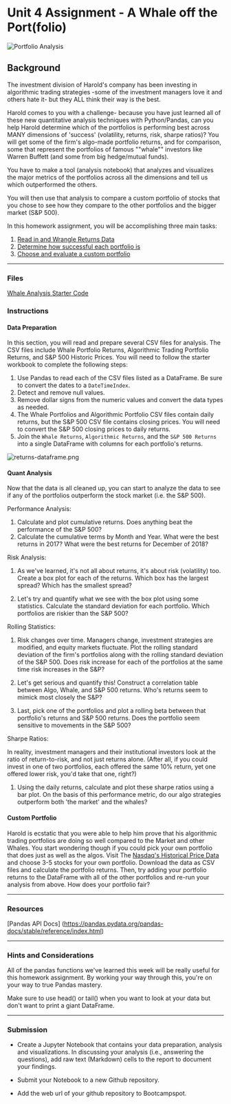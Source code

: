 # Unit 4 Assignment - A Whale off the Port(folio)

![Portfolio Analysis](Images/portfolio-analysis.png)

## Background

The investment division of Harold's company has been investing in algorithmic trading strategies -some of the investment managers love it and others hate it- but they ALL think their way is the best.

Harold comes to you with a challenge- because you have just learned all of these new quantitative analysis techniques with Python/Pandas, can you help Harold determine which of the portfolios is performing best across MANY dimensions of 'success' (volatility, returns, risk, sharpe ratios)? You will get some of the firm's algo-made portfolio returns, and for comparison, some that represent the portfolios of famous ""whale"" investors like Warren Buffett (and some from big hedge/mutual funds).

You have to make a tool (analysis notebook) that analyzes and visualizes the major metrics of the portfolios across all the dimensions and tell us which outperformed the others.

You will then use that analysis to compare a custom portfolio of stocks that you chose to see how they compare to the other portfolios and the bigger market (S&P 500).

In this homework assignment, you will be accomplishing three main tasks:

1. [Read in and Wrangle Returns Data](#Data-Preparation)
2. [Determine how successful each portfolio is](#Quant-Analysis)
3. [Choose and evaluate a custom portfolio](#Custom-Portfolio)

- - -

### Files

[Whale Analysis Starter Code](Starter_Code/whale_analyis.ipynb)

### Instructions

#### Data Preparation

In this section, you will read and prepare several CSV files for analysis. The CSV files include Whale Portfolio Returns, Algorithmic Trading Portfolio Returns, and S&P 500 Historic Prices. You will need to follow the starter workbook to complete the following steps:

1. Use Pandas to read each of the CSV files listed as a DataFrame. Be sure to convert the dates to a `DateTimeIndex`.
2. Detect and remove null values.
3. Remove dollar signs from the numeric values and convert the data types as needed.
4. The Whale Portfolios and Algorithmic Portfolio CSV files contain daily returns, but the S&P 500 CSV file contains closing prices. You will need to convert the S&P 500 closing prices to daily returns.
5. Join the `Whale Returns`, `Algorithmic Returns`, and the `S&P 500 Returns` into a single DataFrame with columns for each portfolio's returns.

  ![returns-dataframe.png](Images/returns-dataframe.png)

#### Quant Analysis

Now that the data is all cleaned up, you can start to analyze the data to see if any of the portfolios outperform the stock market (i.e. the S&P 500).

Performance Analysis:

1. Calculate and plot cumulative returns. Does anything beat the performance of the S&P 500?
2. Calculate the cumulative terms by Month and Year. What were the best returns in 2017? What were the best returns for December of 2018?

Risk Analysis:

1. As we've learned, it's not all about returns, it's about risk (volatility) too. Create a box plot for each of the returns. Which box has the largest spread? Which has the smallest spread?

2. Let's try and quantify what we see with the box plot using some statistics. Calculate the standard deviation for each portfolio. Which portfolios are riskier than the S&P 500?

Rolling Statistics:

1. Risk changes over time. Managers change, investment strategies are modified, and equity markets fluctuate. Plot the rolling standard deviation of the firm's portfolios along with the rolling standard deviation of the S&P 500. Does risk increase for each of the portfolios at the same time risk increases in the S&P?

2. Let's get serious and quantify this! Construct a correlation table between Algo, Whale, and S&P 500 returns. Who's returns seem to mimick most closely the S&P?

3. Last, pick one of the portfolios and plot a rolling beta between that portfolio's returns and S&P 500 returns. Does the portfolio seem sensitive to movements in the S&P 500?

Sharpe Ratios:

In reality, investment managers and their institutional investors look at the ratio of return-to-risk, and not just returns alone. (After all, if you could invest in one of two portfolios, each offered the same 10% return, yet one offered lower risk, you'd take that one, right?)

1. Using the daily returns, calculate and plot these sharpe ratios using a bar plot. On the basis of this performance metric, do our algo strategies outperform both 'the market' and the whales?

#### Custom Portfolio

Harold is ecstatic that you were able to help him prove that his algorithmic trading portfolios are doing so well compared to the Market and other Whales. You start wondering though if you could pick your own portfolio that does just as well as the algos. Visit The [Nasdaq's Historical Price Data](https://www.nasdaq.com/aspx/historical_nocp.aspx?symbol=COST&selected=COST) and choose 3-5 stocks for your own portfolio. Download the data as CSV files and calculate the portfolio returns. Then, try adding your portfolio returns to the DataFrame with all of the other portfolios and re-run your analysis from above. How does your portfolio fair?

- - -

### Resources

[Pandas API Docs] (https://pandas.pydata.org/pandas-docs/stable/reference/index.html)

- - -

### Hints and Considerations

All of the pandas functions we've learned this week will be really useful for this homework assignment. By working your way through this, you're on your way to true Pandas mastery.

Make sure to use head() or tail() when you want to look at your data but don't want to print a giant DataFrame.

- - -

### Submission

* Create a Jupyter Notebook that contains your data preparation, analysis and visualizations.  In discussing your analysis (i.e., answering the questions), add raw text (Markdown) cells to the report to document your findings.

* Submit your Notebook to a new Github repository.

* Add the web url of your github repository to Bootcampspot.
